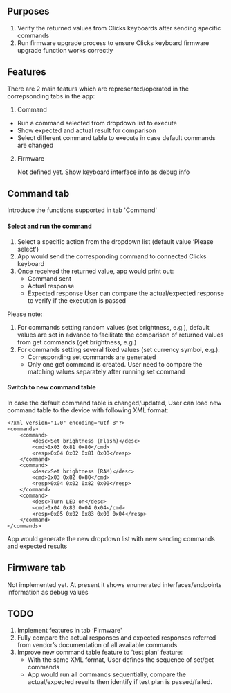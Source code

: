 ## Purposes

1. Verify the returned values from Clicks keyboards after sending specific
   commands
2. Run firmware upgrade process to ensure Clicks keyboard firmware upgrade
   function works correctly

## Features

There are 2 main featurs which are represented/operated in the correpsonding tabs in the app:
1. Command 
  * Run a command selected from dropdown list to execute
  * Show expected and actual result for comparison
  * Select different command table to execute in case default commands are changed

2. Firmware

   Not defined yet. Show keyboard interface info as debug info

## Command tab 

Introduce the functions supported in tab 'Command'

#### Select and run the command

1. Select a specific action from the dropdown list (default value ‘Please select')
2. App would send the corresponding command to connected Clicks keyboard
3. Once received the returned value, app would print out:
   - Command sent
   - Actual response
   - Expected response
   User can compare the actual/expected response to verify if the execution is passed

Please note:
1. For commands setting random values (set brightness, e.g.), default values are set in advance to facilitate the comparison of returned values from get commands (get brightness, e.g.) 
2. For commands setting several fixed values (set currency symbol, e.g.):
   - Corresponding set commands are generated
   - Only one get command is created. User need to compare the matching values separately after running set command

#### Switch to new command table

In case the default command table is changed/updated, User can load new command table to the device with following XML format:
```
<?xml version="1.0" encoding="utf-8"?>
<commands>
    <command>
        <desc>Set brightness (Flash)</desc>
        <cmd>0x03 0x81 0x80</cmd>
        <resp>0x04 0x02 0x81 0x00</resp>
    </command>
    <command>
        <desc>Set brightness (RAM)</desc>
        <cmd>0x03 0x82 0x80</cmd>
        <resp>0x04 0x02 0x82 0x00</resp>
    </command>
    <command>
        <desc>Turn LED on</desc>
        <cmd>0x04 0x83 0x04 0x04</cmd>
        <resp>0x05 0x02 0x83 0x00 0x04</resp>
    </command>
</commands>
```
App would generate the new dropdown list with new sending commands and expected results

## Firmware tab

Not implemented yet. At present it shows enumerated interfaces/endpoints information as debug values

## TODO

1. Implement features in tab ‘Firmware'
2. Fully compare the actual responses and expected responses referred from vendor’s documentation of all available commands
3. Improve new command table feature to ’test plan’ feature:
   - With the same XML format, User defines the sequence of set/get commands
   - App would run all commands sequentially, compare the actual/expected results then identify if test plan is passed/failed.
